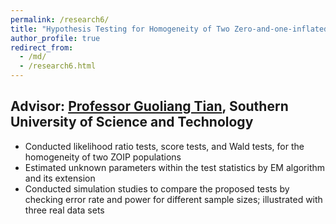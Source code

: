 ```yaml
---
permalink: /research6/
title: "Hypothesis Testing for Homogeneity of Two Zero-and-one-inflated Poisson Populations"
author_profile: true
redirect_from: 
  - /md/
  - /research6.html
---
```



##  Advisor: [Professor Guoliang Tian](https://faculty.sustech.edu.cn/tiangl/en/), Southern University of Science and Technology

*	Conducted likelihood ratio tests, score tests, and Wald tests, for the homogeneity of two ZOIP populations
*	Estimated unknown parameters within the test statistics by EM algorithm and its extension
*	Conducted simulation studies to compare the proposed tests by checking error rate and power for different sample sizes; illustrated with three real data sets

